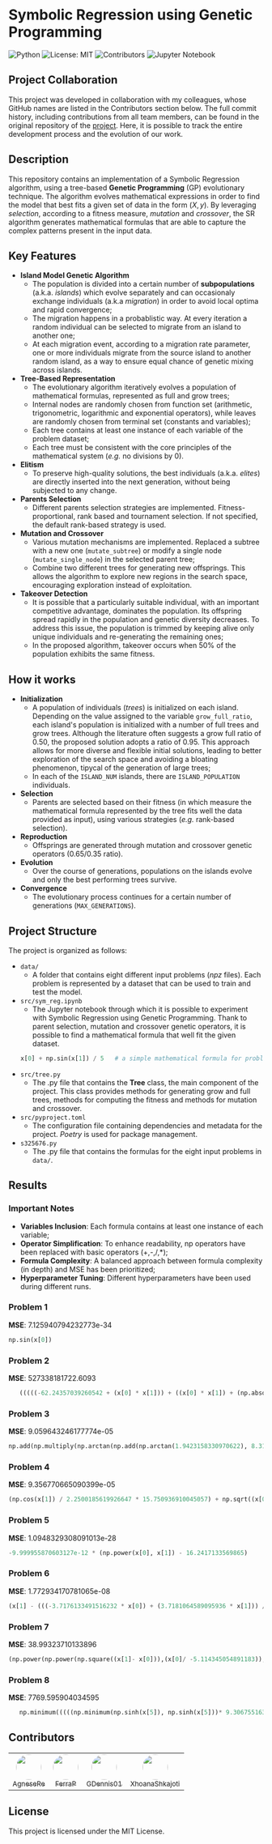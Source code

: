 <!-- omit in toc -->
# Symbolic Regression using Genetic Programming
![Python](https://img.shields.io/badge/python-3.9-blue)
![License: MIT](https://img.shields.io/badge/license-MIT-green)
![Contributors](https://img.shields.io/badge/Contributors-4-brightgreen)
![Jupyter Notebook](https://img.shields.io/badge/notebook-Jupyter-orange)

## Project Collaboration
This project was developed in collaboration with my colleagues, whose GitHub names are listed in the Contributors section below. The full commit history, including contributions from all team members, can be found in the original repository of the [project](https://github.com/FerraiuoloP/CI2024_Project). Here, it is possible to track the entire development process and the evolution of our work.

## Description
This repository contains an implementation of a Symbolic Regression algorithm, using a tree-based **Genetic Programming** (GP) evolutionary technique. The algorithm evolves mathematical expressions in order to find the model that best fits a given set of data in the form $(X, y)$. By leveraging *selection*, according to a fitness measure, *mutation* and *crossover*, the SR algorithm generates mathematical formulas that are able to capture the complex patterns present in the input data.

## Key Features
- **Island Model Genetic Algorithm**
  - The population is divided into a certain number of **subpopulations** (a.k.a. *islands*) which evolve separately and can occasionaly exchange individuals (a.k.a *migration*) in order to avoid local optima and rapid convergence;
  - The migration happens in a probablistic way. At every iteration a random individual can be selected to migrate from an island to another one;
  - At each migration event, according to a migration rate parameter, one or more individuals migrate from the source island to another random island, as a way to ensure equal chance of genetic mixing across islands.
- **Tree-Based Representation**
  - The evolutionary algorithm iteratively evolves a population of mathematical formulas, represented as full and grow trees;
  - Internal nodes are randomly chosen from function set (arithmetic, trigonometric, logarithmic and exponential operators), while leaves are randomly chosen from terminal set (constants and variables);
  - Each tree contains at least one instance of each variable of the problem dataset;
  - Each tree must be consistent with the core principles of the mathematical system (*e.g.* no divisions by 0).
- **Elitism**
  - To preserve high-quality solutions, the best individuals (a.k.a. *elites*) are directly inserted into the next generation, without being subjected to any change.
- **Parents Selection**
  - Different parents selection strategies are implemented. Fitness-proportional, rank based and tournament selection. If not specified, the default rank-based strategy is used.
- **Mutation and Crossover**
  - Various mutation mechanisms are implemented. Replaced a subtree with a new one (`mutate_subtree`) or modify a single node (`mutate_single_node`) in the selected parent tree;
  - Combine two different trees for generating new offsprings. This allows the algorithm to explore new regions in the search space, encouraging exploration instead of exploitation.
- **Takeover Detection**
  - It is possible that a particularly suitable individual, with an important competitive advantage, dominates the population. Its offspring spread rapidly in the population and genetic diversity decreases. To address this issue, the population is trimmed by keeping alive only unique individuals and re-generating the remaining ones;
  - In the proposed algorithm, takeover occurs when 50% of the population exhibits the same fitness.  

## How it works
- **Initialization**
  - A population of individuals (*trees*) is initialized on each island. Depending on the value assigned to the variable `grow_full_ratio`, each island's population is initialized with a number of full trees and grow trees. Although the literature often suggests a grow full ratio of 0.50, the proposed solution adopts a ratio of 0.95. This approach allows for more diverse and flexible initial solutions, leading to better exploration of the search space and avoiding a bloating phenomenon, tipycal of the generation of large trees;
  - In each of the `ISLAND_NUM` islands, there are `ISLAND_POPULATION` individuals.
- **Selection**
  - Parents are selected based on their fitness (in which measure the mathematical formula represented by the tree fits well the data provided as input), using various strategies (*e.g.* rank-based selection).
- **Reproduction**
  - Offsprings are generated through mutation and crossover genetic operators (0.65/0.35 ratio).
- **Evolution**
  - Over the course of generations, populations on the islands evolve and only the best performing trees survive.
- **Convergence**
  - The evolutionary process continues for a certain number of generations (`MAX_GENERATIONS`).

## Project Structure
The project is organized as follows:
- `data/`
  - A folder that contains eight different input problems (*npz* files). Each problem is represented by a dataset that can be used to train and test the model.
- `src/sym_reg.ipynb`
  - The Jupyter notebook through which it is possible to experiment with Symbolic Regression using Genetic Programming. Thank to parent selection, mutation and crossover genetic operators, it is possible to find a mathematical formula that well fit the given dataset.
  ```python
  x[0] + np.sin(x[1]) / 5   # a simple mathematical formula for problem 0
  ```
- `src/tree.py`
  - The .py file that contains the **Tree** class, the main component of the project. This class provides methods for generating grow and full trees, methods for computing the fitness and methods for mutation and crossover.
- `src/pyproject.toml`
  - The configuration file containing dependencies and metadata for the project. *Poetry* is used for package management.
- `s325676.py`
  - The .py file that contains the formulas for the eight input problems in `data/`.

## Results

### Important Notes 
- **Variables Inclusion**: Each formula contains at least one instance of each variable;
- **Operator Simplification**: To enhance readability, np operators have been replaced with basic operators (+,-,/,*);
- **Formula Complexity**: A balanced approach between formula complexity (in depth) and MSE has been prioritized;
- **Hyperparameter Tuning**: Different hyperparameters have been used during different runs.

### Problem 1

**MSE**: 7.125940794232773e-34
```python
np.sin(x[0])
```
### Problem 2

**MSE**: 527338181722.6093

```python
   (((((-62.24357039260542 + (x[0] * x[1])) + ((x[0] * x[1]) + (np.absolute((x[0] * x[1])) - np.cbrt((2.2608535727397623 - ((x[1] * 5.517038333390751) / (5.517038333390751 * x[0]))))))) + ((5.517038333390751 * x[0]) * np.reciprocal((1.5827088050437421 / x[2])))) * (((x[1] * 4.978572892293439) - ((7.885793211722174 * x[2]) / -1.641003402164408)) + (9.63237170280645 * x[0]))) * ((((x[1] * 13.402831545112925) * np.reciprocal((np.cbrt((-3.311360402913107 - np.absolute((x[0] * x[1])))) / x[2]))) + ((x[0] * (2.452219194622391 * x[2])) + 253.6732340675021)) * (((-82.29170605396563 + (x[0] * x[1])) + np.absolute(np.absolute((-9.996265568395703 * x[0])))) / 3.340770779277813)))

```

### Problem 3

**MSE**: 9.059643246177774e-05

```python
np.add(np.multiply(np.arctan(np.add(np.arctan(1.9423158330970622), 8.311556888397728)), np.cosh(np.cosh(np.arctan(1.9423158330970622)))), np.negative(np.add(np.add(np.multiply(np.square(x[0]), np.rint(-2.065621497047198)), np.divide(3.503326125821749, np.reciprocal(x[2]))), np.multiply(x[1], np.square(x[1])))))

```

### Problem 4

**MSE**: 9.356770665090399e-05

```python
(np.cos(x[1]) / 2.2500185619926647 * 15.750936910045057) + np.sqrt((x[0] / -1.6703809608933167) - (-10.824923391590076))
```

### Problem 5

**MSE**: 1.0948329308091013e-28

```python
-9.999955870603127e-12 * (np.power(x[0], x[1]) - 16.2417133569865)
```

### Problem 6

**MSE**: 1.772934170781065e-08

```python
(x[1] - (((-3.7176133491516232 * x[0]) + (3.7181064589095936 * x[1])) / (np.minimum(4.381559519733427, -3.803901432200341) - np.cbrt(3.7181064589095936))))
```

### Problem 7

**MSE**: 38.99323710133896

```python
(np.power(np.power(np.square((x[1]- x[0])),(x[0]/ -5.114345054891183)), ((np.minimum(2.751084069720335, x[0])+ np.remainder(3.1363809696574516, np.remainder(x[1], 0.17997037571963403)))+ (-1.0085421764494056+ np.cos((x[0]/ 4.942315746595467))))) - ((np.remainder(np.remainder(np.floor(x[1]), 0.6599576149135989),((x[0]/ -0.43391122788121095)* x[1]))+ np.remainder(np.cos((x[1]- x[0])),((x[0]/ -0.46832124379688267)* x[0])))+((0.4609674501163781* np.square(x[1]))/(-1.0085421764494056 + np.cos((x[1]- x[0]))))))
```

### Problem 8

**MSE**: 7769.595904034595

```python
   np.minimum(((((np.minimum(np.sinh(x[5]), np.sinh(x[5]))* 9.306755163948337)* np.maximum(np.maximum(np.minimum(np.cosh(x[5]), 18.44238954070858), np.minimum(np.square(x[5]), 15.037856692023084)),(np.minimum(17.6972179719256, np.square(x[5])) + np.minimum(np.square(x[5]), np.absolute(x[5])))))+ np.minimum((np.sinh(x[4])* np.maximum(37.0927078418996, x[3])),((np.maximum(np.sinh(x[5]), 8.680667755883558)/ -3.3592534823799656)+((np.sinh(x[4])* -4.070986083664829) * 8.977972163360176)))) - np.minimum(np.maximum(np.remainder(np.power(np.maximum(3.025150828938454, np.sin(x[1])), (np.remainder(x[4], -4.190526875841163) + 2.5852944295947005)), np.minimum((np.sinh(x[4]) + np.sinh(x[5])),(np.minimum(-6.530635069831985, x[2]) + -15.751711154922196))), (np.maximum(-165.52441838946697, (314.8402983836044 / np.maximum(-4.933777461347297, x[3])))+ ((np.maximum(-9.174199129628121, x[3])* 97.8102957631067)/ -1.5537384634524345))), np.remainder(np.maximum((100.01994107697637 /(x[3]- 2.1332481808545545)), -32.77726592336975), (np.minimum((36.7506213572169 * np.cosh(x[5])), (-4.109412935321963 * np.maximum(-9.62084356692828, x[3]))) * 17.361335511767116)))),((((np.minimum((np.maximum(-9.174199129628121, x[3]) + np.sinh(x[5])), (np.cosh(x[5]) + np.cos(x[5]))) * (np.minimum(9.720508873329518, np.square(x[5])) + np.minimum(4.583029845151287, np.absolute(x[5])))) + (np.maximum((44.82781934259213 / np.absolute(x[5])),(np.absolute(x[5]) + 6.695358044391064)) * np.maximum((np.sinh(x[5]) + np.cos(x[5])), 0.6087079909086857))) * 8.680667755883558) - np.minimum(np.square(np.maximum(-12.43159394773964,(np.minimum(17.6972179719256, np.square(x[5])) + np.minimum(np.square(x[5]), np.absolute(x[5]))))), np.square(np.minimum(np.maximum(np.maximum(np.sinh(x[5]), -2.1085570037841785), np.minimum(np.square(x[5]), np.absolute(x[5]))),(np.minimum(np.sinh(x[5]), np.sinh(x[5])) + -0.0013074377194559617))))))

```

## Contributors
<table>
  <tr>
    <td align="center">
      <a href="https://github.com/AgneseRe">
        <img src="https://github.com/AgneseRe.png" width="50px" style="border-radius: 50%; border: none;" alt=""/>
        <br />
        <sub>AgneseRe</sub>
      </a>
    </td>
    <td align="center">
      <a href="https://github.com/FerraiuoloP">
        <img src="https://github.com/FerraiuoloP.png" width="50px" style="border-radius: 50%; border: none;" alt=""/>
        <br />
        <sub>FerraP</sub>
      </a>
    </td>
    <td align="center">
      <a href="https://github.com/GDennis01">
        <img src="https://github.com/GDennis01.png" width="50px" style="border-radius: 50%; border: none;" alt=""/>
        <br />
        <sub>GDennis01</sub>
      </a>
    </td>
    <td align="center" style="border: none;">
      <a href="https://github.com/XhoanaShkajoti">
        <img src="https://github.com/XhoanaShkajoti.png" width="50px" style="border-radius: 50%; border: none;" alt=""/>
        <br />
        <sub>XhoanaShkajoti</sub>
      </a>
    </td>
  </tr>
</table>

## License
This project is licensed under the MIT License.
